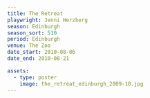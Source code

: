 ```yaml
---
title: The Retreat
playwright: Jenni Herzberg
season: Edinburgh
season_sort: 510
period: Edinburgh
venue: The Zoo
date_start: 2010-08-06
date_end: 2010-08-21

assets:
  - type: poster
    image: the_retreat_edinburgh_2009-10.jpg
---
```

